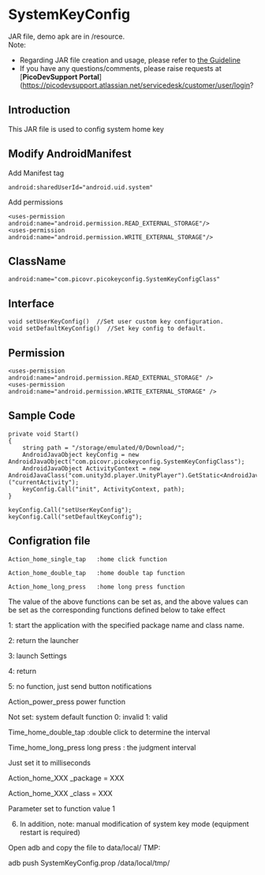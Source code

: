 # SystemKeyConfig 

JAR file, demo apk are in /resource.    
Note: 
- Regarding JAR file creation and usage, please refer to [the Guideline](http://static.appstore.picovr.com/docs/JarUnity/index.html)
- If you have any questions/comments, please raise requests at [**PicoDevSupport Portal**](https://picodevsupport.atlassian.net/servicedesk/customer/user/login?


## Introduction
This JAR file is used to config system home key

## Modify AndroidManifest
Add Manifest tag
```
android:sharedUserId="android.uid.system"
``` 

Add permissions
```
<uses-permission android:name="android.permission.READ_EXTERNAL_STORAGE"/>
<uses-permission android:name="android.permission.WRITE_EXTERNAL_STORAGE"/>
```

## ClassName
```
android:name="com.picovr.picokeyconfig.SystemKeyConfigClass"
``` 

## Interface
```
void setUserKeyConfig()  //Set user custom key configuration.
void setDefaultKeyConfig()  //Set key config to default.
```

## Permission
```
<uses-permission android:name="android.permission.READ_EXTERNAL_STORAGE" />
<uses-permission android:name="android.permission.WRITE_EXTERNAL_STORAGE" />
```

## Sample Code
```
private void Start()
{
	string path = "/storage/emulated/0/Download/";
	AndroidJavaObject keyConfig = new AndroidJavaObject("com.picovr.picokeyconfig.SystemKeyConfigClass");
	AndroidJavaObject ActivityContext = new AndroidJavaClass("com.unity3d.player.UnityPlayer").GetStatic<AndroidJavaObject>("currentActivity");
	keyConfig.Call("init", ActivityContext, path);
}

keyConfig.Call("setUserKeyConfig");
keyConfig.Call("setDefaultKeyConfig");
```

## Configration file

```
Action_home_single_tap   :home click function

Action_home_double_tap   :home double tap function

Action_home_long_press   :home long press function
```

The value of the above functions can be set as, and the above values can be set as the corresponding functions defined below to take effect

1: start the application with the specified package name and class name. 

2: return the launcher

3: launch Settings 

4: return

5: no function, just send button notifications

Action_power_press power  function

Not set: system default function 0: invalid 1: valid


Time_home_double_tap  :double click to determine the interval

Time_home_long_press long press  : the judgment interval

Just set it to milliseconds



Action_home_XXX _package = XXX

Action_home_XXX _class = XXX

Parameter set to function value 1

6. In addition, note: manual modification of system key mode (equipment restart is required)

Open adb and copy the file to data/local/ TMP:

adb push SystemKeyConfig.prop /data/local/tmp/
